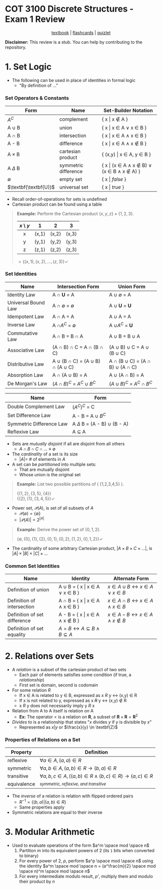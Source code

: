 # COT 3100 Discrete Structures - Exam 1 Review

<p style="text-align:center">
    <a href="../textbooks/COT3100_textbook.pdf">textbook</a> |
    <a href="../flashcards/COT3100_flashcards2.csv">flashcards</a> |
    <a href="https://quizlet.com/957758773/cot-3100-set-laws-identities-flash-cards">quizlet</a>
</p>

**Disclaimer:** This review is a stub. You can help by contributing to the repository.

# 1. Set Logic

- The following can be used in place of identities in formal logic
    - "By definition of ..."

### Set Operators & Constants
| Form                  | Name                  | Set-Builder Notation                                                              |
|-----------------------|-----------------------|-----------------------------------------------------------------------------------|
| $A^C$                 | complement            | { x \| x $\notin$ A }                                                             |
| A $\cup$ B            | union                 | { x \| x $\in$ A $\lor$ x $\in$ B }                                               |
| A $\cap$ B            | intersection          | { x \| x $\in$ A $\land$ x $\in$ B }                                              |
| A - B                 | difference            | { x \| x $\in$ A $\land$ x $\notin$ B }                                           |
| A $\times$ B          | cartesian product     | { (x,y) \| x $\in$ A, y $\in$ B }                                                 |
| A $\Delta$ B          | symmetric difference  | { x \| (x $\in$ A $\land$ x $\notin$ B) $\lor$ (x $\in$ B $\land$ x $\notin$ A) } |
| $\emptyset$           | empty set             | { x \| *false* }                                                                  |
| $\textbf{\textbf{U}}$ | universal set         | { x \| *true* }                                                                   |

- Recall order-of-operations for sets is undefined
- Cartesian product can be found using a table

>**Example:** Perform the Cartesian product $\{x,y,z\} \times \{1,2,3\}$.
>
>| *x* \ *y*    | 1     | 2     | 3     |
>|:------------:|:-----:|:-----:|:-----:|
>| x            | (x,1) | (x,2) | (x,3) |
>| y            | (y,1) | (y,2) | (y,3) |
>| z            | (z,1) | (z,2) | (z,3) |
>
> $= \{(x,1), (x,2), \dots, (z,3)\} \checkmark$

### Set Identities
| Name                  | Intersection Form                                         | Union Form                                                         |
|-----------------------|-----------------------------------------------------------|--------------------------------------------------------------------|
| Identity Law          | A $\cap$ $\textbf{U}$ = A                                 | A $\cup$ $\emptyset$ = A                                           |
| Universal Bound Law   | A $\cap$ $\emptyset$ = $\emptyset$                        | A $\cup$ $\textbf{U}$ = $\textbf{U}$                               |
| Idempotent Law        | A $\cap$ A = A                                            | A $\cup$ A = A                                                     |
| Inverse Law           | A $\cap A^C$ = $\emptyset$                                | A $\cup A^C$ = $\textbf{U}$                                        |
| Commutative Law       | A $\cap$ B = B $\cap$ A                                   | A $\cup$ B = B $\cup$ A                                            |
| Associative Law       | (A $\cap$ B) $\cap$ C = A $\cap$ (B $\cap$ C)             | (A $\cup$ B) $\cup$ C = A $\cup$ (B $\cup$ C)                      |
| Distributive Law      | A $\cup$ (B $\cap$ C) = (A $\cup$ B) $\cap$ (A $\cup$ C)  | A $\cap$ (B $\cup$ C) = (A $\cap$ B) $\cup$ (A $\cap$ C)           |
| Absorption Law        | A $\cap$ (A $\cup$ B) = A                                 | A $\cup$ (A $\cap$ B) = A                                          |
| De Morgan's Law       | $(A \cap B)^C$ = $A^C$ $\cup$ $B^C$                       | $(A \cup B)^C$ = $A^C \cap B^C$                                    |

| Name                          | Form                                  |
|-------------------------------|---------------------------------------|
| Double Complement Law         | $(A^C)^C$ = C                         |
| Set Difference Law            | A - B = A $\cup$ $B^C$                |
| Symmetric Difference Law      | A $\Delta$ B = (A - B) $\cup$ (B - A) |
| Reflexive Law                 | A $\subseteq$ A                       |

- Sets are *mutually disjoint* if all are disjoint from all others
    - $A \cap B \cap C \cap ... \equiv \emptyset$
- The *cardinality* of a set is its size
    - $|A|=$ # of elements in $A$
- A set can be *partitioned* into multiple sets:
    - That are mutually disjoint
    - Whose union is the original set

>**Example:** List two possible partitions of \( \{1,2,3,4,5\} \).
>
>$\{\{1,2\},\{3,5\},\{4\}\}$<br>
>$\{\{2\},\{1\},\{3,4,5\}\}\checkmark$

- Power set, $\mathcal{P}(A)$, is set of all subsets of $A$
    - $\mathcal{P}(\emptyset) = \{ \emptyset \}$
    - $|\mathcal{P}(A)| = 2^{|A|}$

>**Example:** Derive the power set of $\{0,1,2\}$.
>
>$\{\emptyset,\{0\},\{1\},\{2\},\{0,1\},\{0,2\},\{1,2\},\{0,1,2\}\} \checkmark$

- The cardinality of some arbitrary Cartesian product, $|A \times B \times C \times \dots|$, is $|A| \times |B| \times |C| \times \dots$

### Common Set Identities
| Name                          | Identity                                                          | Alternate Form                                                    |
|-------------------------------|-------------------------------------------------------------------|-------------------------------------------------------------------|
| Definition of union           | A $\cup$ B = { x \| x $\in$ A $\lor$ x $\in$ B }                  | $x \in A \cup B \leftrightarrow x \in A \lor x \in B$             |
| Definition of intersection    | A $\cap$ B = { x \| x $\in$ A $\land$ x $\in$ B }                 | $x \in A \cap B \leftrightarrow x \in A \land x \in B$            |
| Definition of set difference  | A - B = { x \| x $\in$ A $\land$ x $\notin$ B }                   | $x \in A - B \leftrightarrow x \in A \land x \notin B$            |
| Definition of set equality    | $A = B \leftrightarrow A \subseteq B \land B \subseteq A$         |                                                                   |

# 2. Relations over Sets

- A *relation* is a subset of the cartesian product of two sets
    - Each pair of elements satisfies some condition (if true, a *relationship*)
    - First set is domain, second is codomain
- For some relation *R*
    - If x $\in$ A is related to y $\in$ B, expressed as x *R* y $\leftrightarrow$ (x,y) $\in$ R
    - If x is not related to y, expressed as x ~~*R*~~ y $\leftrightarrow$ (x,y) $\notin$ R
    - x *R* y does not necessarily imply y *R* x
- Relation from A to A itself is relation *on* A
    - **Ex:** The operator $<$ is a relation on $\textbf{R}$, a subset of $\textbf{R} \times \textbf{R} = \textbf{R}^2$
- *Divides to* is a relationship that states "$x$ divides $y$ if $y$ is divisible by $x$"
    - Represented as $x | y$ or $\frac{x}{y} \in \textbf{Z}$
### Properties of Relations on a Set
| Property              | Definition                                                                        |
|-----------------------|-----------------------------------------------------------------------------------|
| reflexive             | $\forall a \in A,(a,a) \in R$                                                     |
| symmetric             | $\forall a,b \in A, (a,b) \in R \rightarrow (b,a) \in R$                          |
| transitive            | $\forall a,b,c \in A, ((a,b) \in R \land (b,c) \in R) \rightarrow (a,c) \in R$    |
| equivalence           | <small>*symmetric, reflexive, and transitive*</small>                             |

- The *inverse* of a relation is relation with flipped ordered pairs
    - $R^{-1} = \{ (b,a) | (a,b) \in R \}$
    - Same properties apply
- Symmetric relations are equal to their inverse

# 3. Modular Arithmetic

- Used to evaluate operations of the form $a^m \space mod \space n$
    1. Partition *m* into its equivalent powers of 2 (its `1` bits when converted to binary)
    2. For every power of 2, *p*, perform $a^p \space mod \space n$ using the identity $a^m \space mod \space n = (a^\frac{m}{2} \space mod \space n)^m \space mod \space n$
    3. For every intermediate modulo result, *p'*, multiply them and modulo their product by *n*